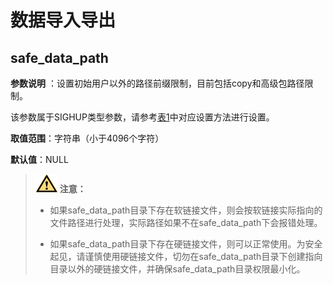 # 数据导入导出

## safe_data_path
**参数说明** ：设置初始用户以外的路径前缀限制，目前包括copy和高级包路径限制。

该参数属于SIGHUP类型参数，请参考[表1](重设参数.md#zh-cn_topic_0237121562_zh-cn_topic_0059777490_t91a6f212010f4503b24d7943aed6d846)中对应设置方法进行设置。

**取值范围**：字符串（小于4096个字符）

**默认值**：NULL

>![](public_sys-resources/icon-caution.png) **注意：** 
>
>-  如果safe_data_path目录下存在软链接文件，则会按软链接实际指向的文件路径进行处理，实际路径如果不在safe_data_path下会报错处理。
>
>-  如果safe_data_path目录下存在硬链接文件，则可以正常使用。为安全起见，请谨慎使用硬链接文件，切勿在safe_data_path目录下创建指向目录以外的硬链接文件，并确保safe_data_path目录权限最小化。
